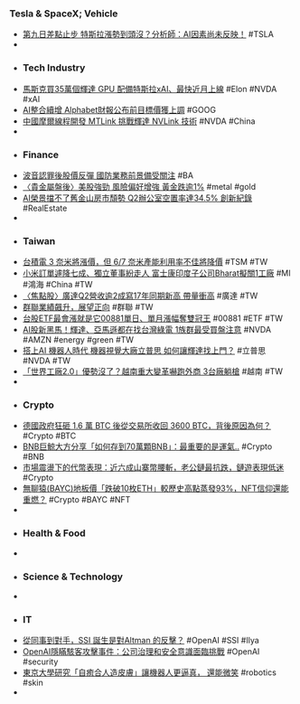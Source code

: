 ### Tesla & SpaceX; Vehicle
- [第九日差點止步 特斯拉漲勢到頭沒？分析師：AI因素尚未反映！](https://news.cnyes.com/news/id/5630589) #TSLA
-
- ### Tech Industry
- [馬斯克買35萬個輝達 GPU 配備特斯拉xAI、最快近月上線](https://www.worldjournal.com/wj/story/121477/8082228) #Elon #NVDA #xAI
- [AI整合續增 Alphabet財報公布前目標價獲上調](https://news.cnyes.com/news/id/5630580) #GOOG
- [中國摩爾線程開發 MTLink 挑戰輝達 NVLink 技術](https://technews.tw/2024/07/09/asml-global-buyers-urgently-need-china-to-invest-in-the-production-of-mature-process-chips/) #NVDA #China
-
- ### Finance
- [波音認罪後股價反彈 國防業務前景備受關注](https://news.cnyes.com/news/id/5630584) #BA
- [〈貴金屬盤後〉美股強勁 風險偏好增強 黃金跌逾1%](https://news.cnyes.com/news/id/5630542) #metal #gold
- [AI榮景擋不了舊金山房市頹勢 Q2辦公室空置率達34.5% 創新紀錄](https://news.cnyes.com/news/id/5630588) #RealEstate
-
- ### Taiwan
- [台積電 3 奈米將漲價，但 6/7 奈米產能利用率不佳將降價](https://technews.tw/2024/07/09/tsmcs-advanced-manufacturing-processes-have-experienced-ups-and-downs/) #TSM #TW
- [小米訂單遽降七成、獨立董事紛走人 富士康印度子公司Bharat擬關1工廠](https://news.cnyes.com/news/id/5630616) #MI #鴻海 #China #TW
- [〈焦點股〉廣達Q2營收逾2成寫17年同期新高 帶量衝高](https://news.cnyes.com/news/id/5630997) #廣達 #TW
- [群聯業績飆升，展望正向](https://statementdog.com/news/7651) #群聯 #TW
- [台股ETF最會漲就是它00881單日、單月漲幅奪雙冠王](https://news.cnyes.com/news/id/5629571) #00881 #ETF #TW
- [AI股新黑馬！輝達、亞馬遜都在找台灣綠電 1族群最受買盤注意](https://www.wealth.com.tw/articles/d8edce7e-42fd-405e-b958-5bf60e5787cf) #NVDA #AMZN #energy #green #TW
- [搭上AI 機器人時代 機器視覺大廠立普思 如何讓輝達找上門？](https://news.cnyes.com/news/id/5631313) #立普思 #NVDA #TW
- [「世界工廠2.0」優勢沒了？越南重大變革嚇跑外商 3台廠躺槍](https://www.wealth.com.tw/articles/c4d6fb19-8dd9-4591-a56f-7bfb2da45d47) #越南 #TW
-
- ### Crypto
- [德國政府狂砸 1.6 萬 BTC 後從交易所收回 3600 BTC，背後原因為何？](https://zombit.info/exchanges-send-200-million-worth-of-bitcoin-back-to-german-government/) #Crypto #BTC
- [BNB巨鯨大方分享「如何存到70萬顆BNB」：最重要的是運氣..](https://www.blocktempo.com/bnb-whale-reveals-wealth-secrets/) #Crypto #BNB
- [市場震盪下的代幣表現：近六成山寨幣腰斬，老公鏈最抗跌，鏈遊表現低迷](https://www.blocktempo.com/token-price-performance-in-this-round/) #Crypto
- [無聊猿(BAYC)地板價「跌破10枚ETH」較歷史高點蒸發93%，NFT信仰還能重燃？](https://www.blocktempo.com/bayc-floor-price-fell-below-10-eth/) #Crypto #BAYC #NFT
-
- ### Health & Food
-
- ### Science & Technology
-
- ### IT
- [從同事到對手，SSI 誕生是對Altman 的反擊？](https://technews.tw/2024/07/09/ilya-sutskever-openais-former-chief-scientist-launches-new-ai-company/) #OpenAI #SSI #Ilya
- [OpenAI隱瞞駭客攻擊事件：公司治理和安全意識面臨挑戰](https://www.informationsecurity.com.tw/article/article_detail.aspx?aid=11129) #OpenAI #security
- [東京大學研究「自癒合人造皮膚」讓機器人更逼真， 還能微笑](https://www.techbang.com/posts/116478-the-university-of-tokyos-research-on-self-healing-artificial) #robotics #skin
-